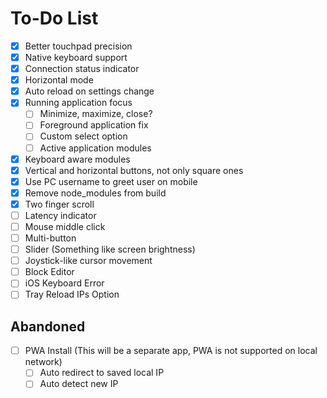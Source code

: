 # To-Do List

- [x] Better touchpad precision
- [x] Native keyboard support
- [x] Connection status indicator
- [x] Horizontal mode
- [x] Auto reload on settings change
- [x] Running application focus
  - [ ] Minimize, maximize, close?
  - [ ] Foreground application fix
  - [ ] Custom select option
  - [ ] Active application modules
- [x] Keyboard aware modules
- [x] Vertical and horizontal buttons, not only square ones
- [x] Use PC username to greet user on mobile
- [x] Remove node_modules from build
- [x] Two finger scroll
- [ ] Latency indicator
- [ ] Mouse middle click
- [ ] Multi-button
- [ ] Slider (Something like screen brightness)
- [ ] Joystick-like cursor movement
- [ ] Block Editor
- [ ] iOS Keyboard Error
- [ ] Tray Reload IPs Option

## Abandoned

- [ ] PWA Install (This will be a separate app, PWA is not supported on local network)
  - [ ] Auto redirect to saved local IP
  - [ ] Auto detect new IP
